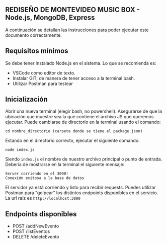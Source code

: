## REDISEÑO DE MONTEVIDEO MUSIC BOX - Node.js, MongoDB, Express
A continuación se detallan las instrucciones para poder ejecutar este documento correctamente.

## Requisitos mínimos
Se debe tener instalado Node.js en el sistema.
Lo que se recomienda es:
* VSCode como editor de texto.
* Instalar GIT, de manera de tener acceso a la terminal bash.
* Utilizar Postman para testear

## Inicialización
Abrir una nueva terminal (elegir bash, no powershell). Asegurarse de que la ubicación que muestre sea la que contiene el archivo JS que queremos ejecutar.
Puede cambiarse de directorio en la terminal usando el comando:

```
cd nombre_directorio (carpeta donde se tiene el package.json)
```

Estando en el directorio correcto, ejecutar el siguiente comando:
```
node index.js
```

Siendo `index.js` el nombre de nuestro archivo principal o punto de entrada.
Debería de mostrarse en la terminal el siguiente mensaje:
```
Server corriendo en el 3000!
Conexión exitosa a la base de datos
```

El servidor ya está corriendo y listo para recibir requests. Puedes utilizar Postman para "golpear" los distintos endpoints disponibles en el servicio. La url raíz es `http://localhost:3000`

## Endpoints disponibles

* POST /addNewEvento
* POST /listEventos
* DELETE /deleteEvento




